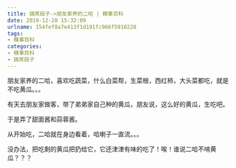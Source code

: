 ```yaml
---
title: 搞笑段子->朋友家养的二哈 | 糗事百科
date: 2019-12-28 15:32:09
urlname: 154fef8a7e413f1d191fc966f5910228
tags: 
- 糗事百科
categories:
- 糗事百科
- 搞笑段子
---
```

朋友家养的二哈，喜欢吃蔬菜，什么白菜帮，生菜根，西红柿，大头菜都吃，就是不吃黄瓜。。。

有天去朋友家做客，带了弟弟家自己种的黄瓜，朋友说，这么好的黄瓜，生吃吧。

于是弄了甜面酱和蒜蓉酱。

从开始吃，二哈就在身边看着，哈喇子一直流。。。

没办法，把吃剩的黄瓜把扔给它，它还津津有味的吃了！唉！谁说二哈不啃黄瓜？？？


